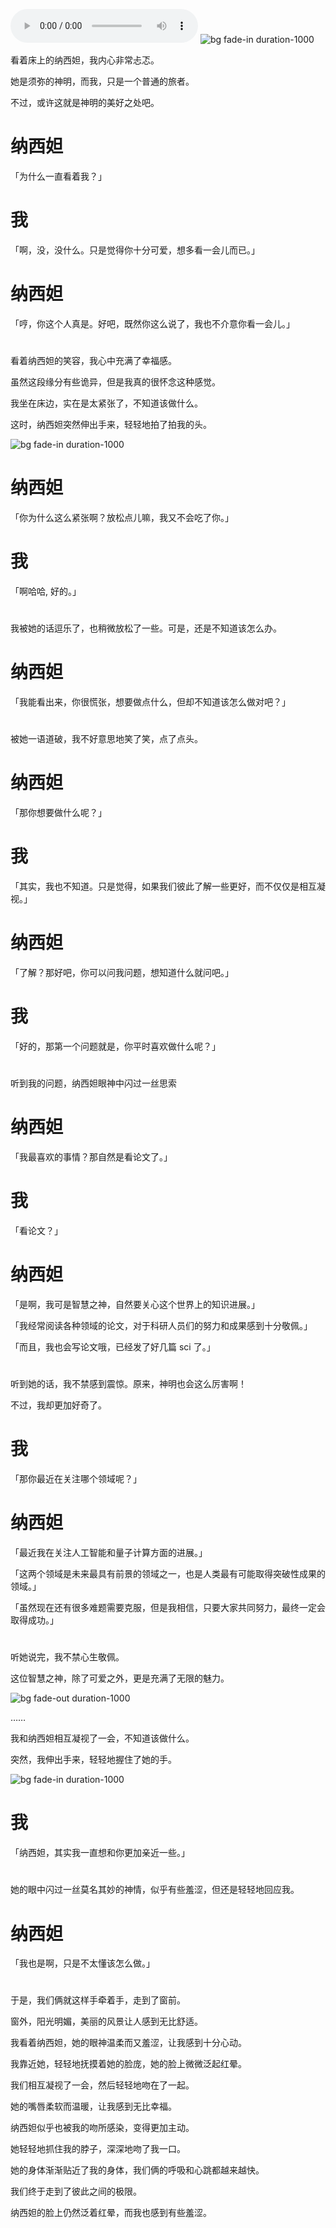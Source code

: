 ![bgm][bgm-flower]
![bg fade-in duration-1000][bg-1]

看着床上的纳西妲，我内心非常忐忑。

她是须弥的神明，而我，只是一个普通的旅者。

不过，或许这就是神明的美好之处吧。

# 纳西妲

「为什么一直看着我？」

# 我

「啊，没，没什么。只是觉得你十分可爱，想多看一会儿而已。」

# 纳西妲

「哼，你这个人真是。好吧，既然你这么说了，我也不介意你看一会儿。」

#

看着纳西妲的笑容，我心中充满了幸福感。

虽然这段缘分有些诡异，但是我真的很怀念这种感觉。

我坐在床边，实在是太紧张了，不知道该做什么。

这时，纳西妲突然伸出手来，轻轻地拍了拍我的头。

![bg fade-in duration-1000][bg-2]

# 纳西妲

「你为什么这么紧张啊？放松点儿嘛，我又不会吃了你。」

# 我

「啊哈哈, 好的。」

#

我被她的话逗乐了，也稍微放松了一些。可是，还是不知道该怎么办。

# 纳西妲

「我能看出来，你很慌张，想要做点什么，但却不知道该怎么做对吧？」

#

被她一语道破，我不好意思地笑了笑，点了点头。

# 纳西妲

「那你想要做什么呢？」

# 我

「其实，我也不知道。只是觉得，如果我们彼此了解一些更好，而不仅仅是相互凝视。」

# 纳西妲

「了解？那好吧，你可以问我问题，想知道什么就问吧。」

# 我

「好的，那第一个问题就是，你平时喜欢做什么呢？」

#

听到我的问题，纳西妲眼神中闪过一丝思索

# 纳西妲

「我最喜欢的事情？那自然是看论文了。」

# 我

「看论文？」

# 纳西妲

「是啊，我可是智慧之神，自然要关心这个世界上的知识进展。」

「我经常阅读各种领域的论文，对于科研人员们的努力和成果感到十分敬佩。」

「而且，我也会写论文哦，已经发了好几篇 sci 了。」

#

听到她的话，我不禁感到震惊。原来，神明也会这么厉害啊！

不过，我却更加好奇了。

# 我

「那你最近在关注哪个领域呢？」

# 纳西妲

「最近我在关注人工智能和量子计算方面的进展。」

「这两个领域是未来最具有前景的领域之一，也是人类最有可能取得突破性成果的领域。」

「虽然现在还有很多难题需要克服，但是我相信，只要大家共同努力，最终一定会取得成功。」

#

听她说完，我不禁心生敬佩。

这位智慧之神，除了可爱之外，更是充满了无限的魅力。

![bg fade-out duration-1000][bg-2]

……

我和纳西妲相互凝视了一会，不知道该做什么。

突然，我伸出手来，轻轻地握住了她的手。

![bg fade-in duration-1000][bg-3]

# 我

「纳西妲，其实我一直想和你更加亲近一些。」

#

她的眼中闪过一丝莫名其妙的神情，似乎有些羞涩，但还是轻轻地回应我。

# 纳西妲

「我也是啊，只是不太懂该怎么做。」

#

于是，我们俩就这样手牵着手，走到了窗前。

窗外，阳光明媚，美丽的风景让人感到无比舒适。

我看着纳西妲，她的眼神温柔而又羞涩，让我感到十分心动。

我靠近她，轻轻地抚摸着她的脸庞，她的脸上微微泛起红晕。

我们相互凝视了一会，然后轻轻地吻在了一起。

她的嘴唇柔软而温暖，让我感到无比幸福。

纳西妲似乎也被我的吻所感染，变得更加主动。

她轻轻地抓住我的脖子，深深地吻了我一口。

她的身体渐渐贴近了我的身体，我们俩的呼吸和心跳都越来越快。

我们终于走到了彼此之间的极限。

纳西妲的脸上仍然泛着红晕，而我也感到有些羞涩。

[bg-1]: ../assets/images/background/bg-1.png "cover top to-bottom"
[bg-2]: ../assets/images/background/bg-2.png "cover top to-bottom"
[bg-3]: ../assets/images/background/bg-3.png "cover top to-bottom"
[bgm-flower]: ../assets/audio/music/flower.mp3
